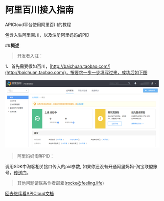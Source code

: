 # 阿里百川接入指南
APICloud平台使用阿里百川的教程

包含入驻阿里百川，以及注册阿里妈妈的PID

##**概述**

>开发者入驻：

1、首先需要假如百川，[http://baichuan.taobao.com/](http://baichuan.taobao.com/)，按要求一步一步填写过来，成功后如下图

![](./img/01.png)


>阿里妈妈淘客PID：

调用SDK中淘客相关接口传入的pid参数, 如果你还没有开通阿里妈妈-淘宝联盟账号，[传送门](http://media.alimama.com/user/limit_status.htm?spm=0.0.0.0.sy9st4)。

>其他问题请联系作者邮箱(rocke@feeling.life)



[回去继续看APICloud文档](http://docs.apicloud.com/端API/开放SDK/alibaichuan)
